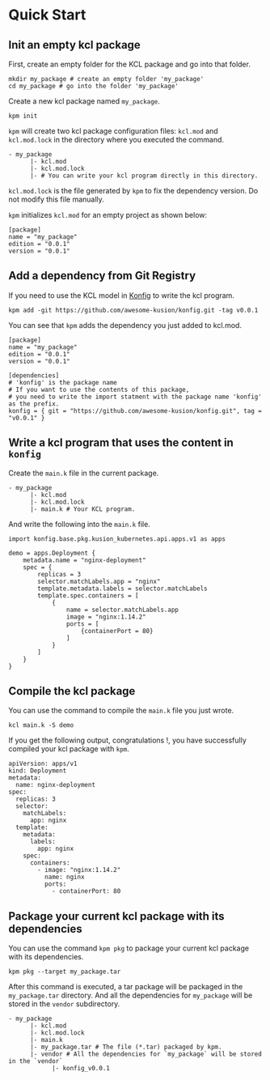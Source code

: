 # Quick Start

## Init an empty kcl package

First, create an empty folder for the KCL package and go into that folder.

```shell
mkdir my_package # create an empty folder 'my_package'
cd my_package # go into the folder 'my_package'
```

Create a new kcl package named `my_package`.

```shell
kpm init
```

`kpm` will create two kcl package configuration files: `kcl.mod` and `kcl.mod.lock` in the directory where you executed the command.

```shell
- my_package
      |- kcl.mod
      |- kcl.mod.lock
      |- # You can write your kcl program directly in this directory.
```

`kcl.mod.lock` is the file generated by `kpm` to fix the dependency version. Do not modify this file manually.

`kpm` initializes `kcl.mod` for an empty project as shown below:

```shell
[package]
name = "my_package"
edition = "0.0.1"
version = "0.0.1"
```

## Add a dependency from Git Registry

If you need to use the KCL model in [Konfig](https://github.com/awesome-kusion/konfig.git) to write the kcl program.

```shell
kpm add -git https://github.com/awesome-kusion/konfig.git -tag v0.0.1
```

You can see that `kpm` adds the dependency you just added to kcl.mod.

```shell
[package]
name = "my_package"
edition = "0.0.1"
version = "0.0.1"

[dependencies]
# 'konfig' is the package name
# If you want to use the contents of this package, 
# you need to write the import statment with the package name 'konfig' as the prefix.
konfig = { git = "https://github.com/awesome-kusion/konfig.git", tag = "v0.0.1" }
```

## Write a kcl program that uses the content in `konfig`

Create the `main.k` file in the current package.

```shell
- my_package
      |- kcl.mod
      |- kcl.mod.lock
      |- main.k # Your KCL program.
```

And write the following into the `main.k` file.

```kcl
import konfig.base.pkg.kusion_kubernetes.api.apps.v1 as apps

demo = apps.Deployment {
    metadata.name = "nginx-deployment"
    spec = {
        replicas = 3
        selector.matchLabels.app = "nginx"
        template.metadata.labels = selector.matchLabels
        template.spec.containers = [
            {
                name = selector.matchLabels.app
                image = "nginx:1.14.2"
                ports = [
                    {containerPort = 80}
                ]
            }
        ]
    }
}
```

## Compile the kcl package

You can use the command to compile the `main.k` file you just wrote.

```shell
kcl main.k -S demo
```

If you get the following output, congratulations !, you have successfully compiled your kcl package with `kpm`.

```shell
apiVersion: apps/v1
kind: Deployment
metadata:
  name: nginx-deployment
spec:
  replicas: 3
  selector:
    matchLabels:
      app: nginx
  template:
    metadata:
      labels:
        app: nginx
    spec:
      containers:
        - image: "nginx:1.14.2"
          name: nginx
          ports:
            - containerPort: 80
```

## Package your current kcl package with its dependencies

You can use the command `kpm pkg` to package your current kcl package with its dependencies.

```shell
kpm pkg --target my_package.tar
```

After this command is executed, a tar package will be packaged in the `my_package.tar` directory. And all the dependencies for `my_package` will be stored in the `vendor` subdirectory.

```shell
- my_package
      |- kcl.mod
      |- kcl.mod.lock
      |- main.k
      |- my_package.tar # The file (*.tar) packaged by kpm.
      |- vendor # All the dependencies for `my_package` will be stored in the `vendor` 
            |- konfig_v0.0.1
```
